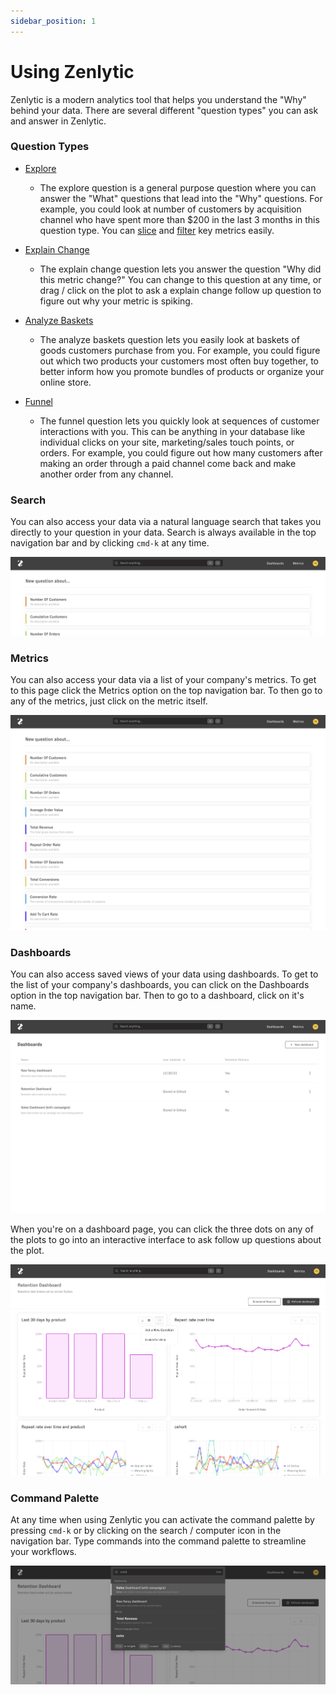 ```yaml
---
sidebar_position: 1
---
```


# Using Zenlytic

Zenlytic is a modern analytics tool that helps you understand the "Why" behind your data.  There are several different "question types" you can ask and answer in Zenlytic.

### Question Types

* [Explore](./2_exploring.md)
    * The explore question is a general purpose question where you can answer the "What" questions that lead into the "Why" questions. For example, you could look at number of customers by acquisition channel who have spent more than $200 in the last 3 months in this question type. You can [slice](./2_exploring.md#slicing) and [filter](./2_exploring.md#filtering) key metrics easily.

* [Explain Change](./3_explain_change.md)
    * The explain change question lets you answer the question "Why did this metric change?" You can change to this question at any time, or drag / click on the plot to ask a explain change follow up question to figure out why your metric is spiking.

* [Analyze Baskets](./6_basket_mix.md)
    * The analyze baskets question lets you easily look at baskets of goods customers purchase from you. For example, you could figure out which two products your customers most often buy together, to better inform how you promote bundles of products or organize your online store.

* [Funnel](./7_funnel.md)
    * The funnel question lets you quickly look at sequences of customer interactions with you. This can be anything in your database like individual clicks on your site, marketing/sales touch points, or orders. For example, you could figure out how many customers after making an order through a paid channel come back and make another order from any channel.

### Search 

You can also access your data via a natural language search that takes you directly to your question in your data. Search is always available in the top navigation bar and by clicking `cmd-k` at any time.

![search-page](../assets/search-page.png)


### Metrics

You can also access your data via a list of your company's metrics.  To get to this page click the Metrics option on the top navigation bar. To then go to any of the metrics, just click on the metric itself.

![metrics-page](../assets/metrics-page.png)


### Dashboards

You can also access saved views of your data using dashboards. To get to the list of your company's dashboards, you can click on the Dashboards option in the top navigation bar. Then to go to a dashboard, click on it's name.


![dashboards-page](../assets/dashboards-page.png)


When you're on a dashboard page, you can click the three dots on any of the plots to go into an interactive interface to ask follow up questions about the plot. 

![dashboard-shot](../assets/dashboard-shot.png)


### Command Palette

At any time when using Zenlytic you can activate the command palette by pressing `cmd-k` or by clicking on the search / computer icon in the navigation bar. Type commands into the command palette to streamline your workflows.

![command-palette](../assets/command-palette.png)

